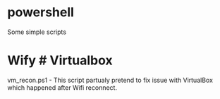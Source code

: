# powershell
Some simple scripts

# Wify # Virtualbox  
vm_recon.ps1  - This script partualy pretend to fix issue with VirtualBox which happened after Wifi reconnect.
